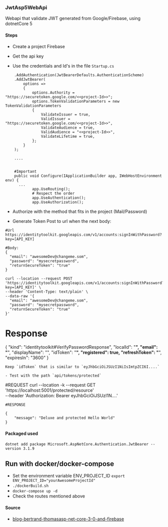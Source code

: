 ### JwtAsp5WebApi

Webapi that validate JWT generated from Google/Firebase, using dotnetCore 5

#### Steps

- Create a project Firebase

- Get the api key

- Use the credentials and Id's in the file `Startup.cs`

```
    .AddAuthentication(JwtBearerDefaults.AuthenticationScheme)
    .AddJwtBearer(
        options =>
        {
            options.Authority = "https://securetoken.google.com/<<project-Id>>";
            options.TokenValidationParameters = new TokenValidationParameters
            {
                ValidateIssuer = true,
                ValidIssuer = "https://securetoken.google.com/<<project-Id>>",
                ValidateAudience = true,
                ValidAudience = "<<project-Id>>",
                ValidateLifetime = true,
            };
        }
    );
    
    ....


    #Important
    public void Configure(IApplicationBuilder app, IWebHostEnvironment env) {
      ...
            app.UseRouting();
            # Respect the order
            app.UseAuthentication();
            app.UseAuthorization();
```

- Authorize with the method that fits in the project (Mail/Password)

- Generate Token
  Post to url when the next body:

```
#Url
https://identitytoolkit.googleapis.com/v1/accounts:signInWithPassword?key=[API_KEY]

#Body:
{
  "email": "awesomeDev@changeme.som",
  "password": "mysecretpassword",
  "returnSecureToken": "true"
}
```
```
curl --location --request POST 'https://identitytoolkit.googleapis.com/v1/accounts:signInWithPassword?key=[API_KEY]' \
--header 'Content-Type: text/plain' \
--data-raw '{
  "email": "awesomeDev@changeme.som",
  "password": "mysecretpassword",
  "returnSecureToken": "true"
}'
```

# Response

{
  "kind": "identitytoolkit#VerifyPasswordResponse",
  "localId": "****",
  "email": "****",
  "displayName": "",
  "idToken": "****",
  "registered": true,
  "refreshToken": "****",
  "expiresIn": "3600"
}
```
Keep `idToken` that is similar to `eyJhbGciOiJSUzI1NiIsImtpZCI6I....`

- Test with the path `api/tokens/protected`

```
#REQUEST
curl --location -k  --request GET 'https://localhost:5001/protected/resource' \
--header 'Authorization: Bearer eyJhbGciOiJSUzI1N....'
```
#RESPONSE

{
    "message": "Deluxe and protected Hello World"
}
```

#### Packaged used

```
dotnet add package Microsoft.AspNetCore.Authentication.JwtBearer --version 3.1.9
```

## Run with docker/docker-compose
 - Set the environment variable ENV_PROJECT_ID  `export ENV_PROJECT_ID="yourAwesomeProjectId"`
 - `./dockerBuild.sh`
 - `docker-compose up -d`
 - Check the routes mentioned above

 #### Source
- [blog-bertrand-thomasasp-net-core-3-0-and-firebase](https://blog-bertrand-thomas.devpro.fr/2019/10/24/api-authentication-with-asp-net-core-3-0-and-firebase/)
